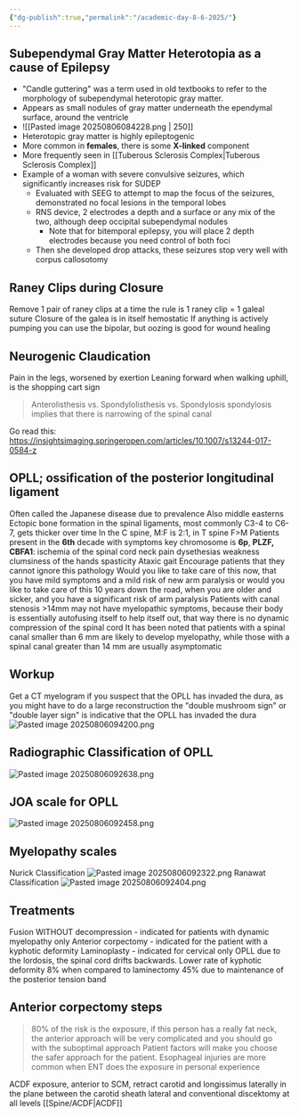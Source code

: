 ```yaml
---
{"dg-publish":true,"permalink":"/academic-day-8-6-2025/"}
---
```



## Subependymal Gray Matter Heterotopia as a cause of Epilepsy
- "Candle guttering" was a term used in old textbooks to refer to the morphology of subependymal heterotopic gray matter. 
- Appears as small nodules of gray matter underneath the ependymal surface, around the ventricle
- ![[Pasted image 20250806084228.png \| 250]]
- Heterotopic gray matter is highly epileptogenic
- More common in **females**, there is some **X-linked** component
- More frequently seen in [[Tuberous Sclerosis Complex\|Tuberous Sclerosis Complex]]
- Example of a woman with severe convulsive seizures, which significantly increases risk for SUDEP
	- Evaluated with SEEG to attempt to map the focus of the seizures, demonstrated no focal lesions in the temporal lobes
	- RNS device, 2 electrodes a depth and a surface or any mix of the two, although deep occipital subependymal nodules
		- Note that for bitemporal epilepsy, you will place 2 depth electrodes because you need control of both foci
	- Then she developed drop attacks, these seizures stop very well with corpus callosotomy

## Raney Clips during Closure
Remove 1 pair of raney clips at a time
the rule is 1 raney clip = 1 galeal suture
Closure of the galea is in itself hemostatic
If anything is actively pumping you can use the bipolar, but oozing is good for wound healing

## Neurogenic Claudication
Pain in the legs, worsened by exertion
Leaning forward when walking uphill, is the shopping cart sign

> Anterolisthesis vs. Spondylolisthesis vs. Spondylosis
> spondylosis implies that there is narrowing of the spinal canal

Go read this: https://insightsimaging.springeropen.com/articles/10.1007/s13244-017-0584-z

## OPLL; ossification of the posterior longitudinal ligament
Often called the Japanese disease due to prevalence
	Also middle easterns
Ectopic bone formation in the spinal ligaments, most commonly C3-4 to C6-7, gets thicker over time
In the C spine, M:F is 2:1, in T spine F>M
Patients present in the **6th** decade with symptoms
key chromosome is **6p**, **PLZF, CBFA1**: ischemia of the spinal cord
	neck pain
	dysethesias
	weakness
	clumsiness of the hands
	spasticity
	Ataxic gait
Encourage patients that they cannot ignore this pathology
	Would you like to take care of this now, that you have mild symptoms and a mild risk of new arm paralysis
	or would you like to take care of this 10 years down the road, when you are older and sicker, and you have a significant risk of arm paralysis
Patients with canal stenosis >14mm may not have myelopathic symptoms, because their body is essentially autofusing itself to help itself out, that way there is no dynamic compression of the spinal cord
It has been noted that patients with a spinal canal smaller than 6 mm are likely to develop myelopathy, while those with a spinal canal greater than 14 mm are usually asymptomatic

## Workup
Get a CT myelogram if you suspect that the OPLL has invaded the dura, as you might have to do a large reconstruction
the "double mushroom sign" or "double layer sign" is indicative that the OPLL has invaded the dura
![Pasted image 20250806094200.png](/img/user/assets/Pasted%20image%2020250806094200.png)

## Radiographic Classification of OPLL
![Pasted image 20250806092638.png](/img/user/assets/Pasted%20image%2020250806092638.png)

## JOA scale for OPLL
![Pasted image 20250806092458.png](/img/user/assets/Pasted%20image%2020250806092458.png)
## Myelopathy scales
Nurick Classification
![Pasted image 20250806092322.png](/img/user/assets/Pasted%20image%2020250806092322.png)
Ranawat Classification
![Pasted image 20250806092404.png](/img/user/assets/Pasted%20image%2020250806092404.png)

## Treatments
Fusion WITHOUT decompression - indicated for patients with dynamic myelopathy only
Anterior corpectomy - indicated for the patient with a kyphotic deformity
Laminoplasty - indicated for cervical only OPLL due to the lordosis, the spinal cord drifts backwards. Lower rate of kyphotic deformity 8% when compared to laminectomy 45% due to maintenance of the posterior tension band
## Anterior corpectomy steps
>80% of the risk is the exposure, if this person has a really fat neck, the anterior approach will be very complicated and you should go with the suboptimal approach
Patient factors will make you choose the safer approach for the patient. Esophageal injuries are more common when ENT does the exposure in personal experience

ACDF exposure, anterior to SCM, retract carotid and longissimus laterally
in the plane between the carotid sheath lateral and 
conventional discektomy at all levels
[[Spine/ACDF\|ACDF]]
